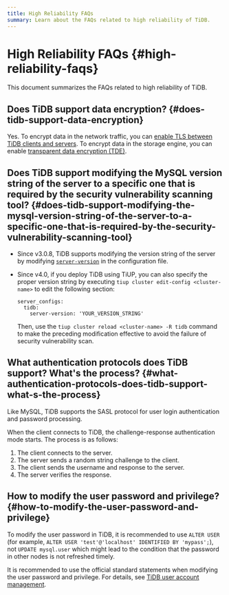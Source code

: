 ```yaml
---
title: High Reliability FAQs
summary: Learn about the FAQs related to high reliability of TiDB.
---
```


# High Reliability FAQs {#high-reliability-faqs}

This document summarizes the FAQs related to high reliability of TiDB.

## Does TiDB support data encryption? {#does-tidb-support-data-encryption}

Yes. To encrypt data in the network traffic, you can [enable TLS between TiDB clients and servers](/enable-tls-between-clients-and-servers.md). To encrypt data in the storage engine, you can enable [transparent data encryption (TDE)](/encryption-at-rest.md).

## Does TiDB support modifying the MySQL version string of the server to a specific one that is required by the security vulnerability scanning tool? {#does-tidb-support-modifying-the-mysql-version-string-of-the-server-to-a-specific-one-that-is-required-by-the-security-vulnerability-scanning-tool}

-   Since v3.0.8, TiDB supports modifying the version string of the server by modifying [`server-version`](/tidb-configuration-file.md#server-version) in the configuration file.

-   Since v4.0, if you deploy TiDB using TiUP, you can also specify the proper version string by executing `tiup cluster edit-config <cluster-name>` to edit the following section:

    ```
    server_configs:
      tidb:
        server-version: 'YOUR_VERSION_STRING'
    ```

    Then, use the `tiup cluster reload <cluster-name> -R tidb` command to make the preceding modification effective to avoid the failure of security vulnerability scan.

## What authentication protocols does TiDB support? What's the process? {#what-authentication-protocols-does-tidb-support-what-s-the-process}

Like MySQL, TiDB supports the SASL protocol for user login authentication and password processing.

When the client connects to TiDB, the challenge-response authentication mode starts. The process is as follows:

1.  The client connects to the server.
2.  The server sends a random string challenge to the client.
3.  The client sends the username and response to the server.
4.  The server verifies the response.

## How to modify the user password and privilege? {#how-to-modify-the-user-password-and-privilege}

To modify the user password in TiDB, it is recommended to use `ALTER USER` (for example, `ALTER USER 'test'@'localhost' IDENTIFIED BY 'mypass';`), not `UPDATE mysql.user` which might lead to the condition that the password in other nodes is not refreshed timely.

It is recommended to use the official standard statements when modifying the user password and privilege. For details, see [TiDB user account management](/user-account-management.md).

